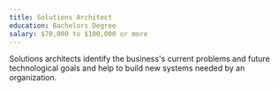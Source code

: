 ```yaml
---
title: Solutions Architect
education: Bachelors Degree
salary: $70,000 to $100,000 or more
---
```

Solutions architects identify the business's current problems and future technological goals and help to build new systems needed by an organization.